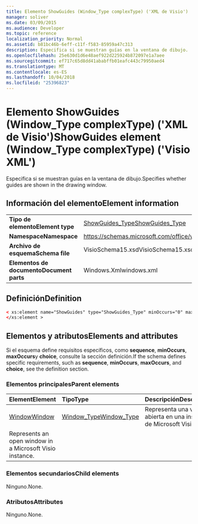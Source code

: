 ```yaml
---
title: Elemento ShowGuides (Window_Type complexType) ('XML de Visio')
manager: soliver
ms.date: 03/09/2015
ms.audience: Developer
ms.topic: reference
localization_priority: Normal
ms.assetid: b81bc46b-6eff-c11f-f583-85959a47c313
description: Especifica si se muestran guías en la ventana de dibujo.
ms.openlocfilehash: 25e630d1d6e48aef922d225924b872097e1a7aee
ms.sourcegitcommit: ef717c65d8dd41ababffb01eafc443c79950aed4
ms.translationtype: MT
ms.contentlocale: es-ES
ms.lasthandoff: 10/04/2018
ms.locfileid: "25396823"
---
```

# <a name="showguides-element-windowtype-complextype-visio-xml"></a><span data-ttu-id="dfd55-103">Elemento ShowGuides (Window_Type complexType) ('XML de Visio')</span><span class="sxs-lookup"><span data-stu-id="dfd55-103">ShowGuides element (Window_Type complexType) ('Visio XML')</span></span>

<span data-ttu-id="dfd55-104">Especifica si se muestran guías en la ventana de dibujo.</span><span class="sxs-lookup"><span data-stu-id="dfd55-104">Specifies whether guides are shown in the drawing window.</span></span>
  
## <a name="element-information"></a><span data-ttu-id="dfd55-105">Información del elemento</span><span class="sxs-lookup"><span data-stu-id="dfd55-105">Element information</span></span>

|||
|:-----|:-----|
|<span data-ttu-id="dfd55-106">**Tipo de elemento**</span><span class="sxs-lookup"><span data-stu-id="dfd55-106">**Element type**</span></span> <br/> |[<span data-ttu-id="dfd55-107">ShowGuides_Type</span><span class="sxs-lookup"><span data-stu-id="dfd55-107">ShowGuides_Type</span></span>](showguides_type-complextypevisio-xml.md) <br/> |
|<span data-ttu-id="dfd55-108">**Namespace**</span><span class="sxs-lookup"><span data-stu-id="dfd55-108">**Namespace**</span></span> <br/> |https://schemas.microsoft.com/office/visio/2012/main  <br/> |
|<span data-ttu-id="dfd55-109">**Archivo de esquema**</span><span class="sxs-lookup"><span data-stu-id="dfd55-109">**Schema file**</span></span> <br/> |<span data-ttu-id="dfd55-110">VisioSchema15.xsd</span><span class="sxs-lookup"><span data-stu-id="dfd55-110">VisioSchema15.xsd</span></span>  <br/> |
|<span data-ttu-id="dfd55-111">**Elementos de documento**</span><span class="sxs-lookup"><span data-stu-id="dfd55-111">**Document parts**</span></span> <br/> |<span data-ttu-id="dfd55-112">Windows.Xml</span><span class="sxs-lookup"><span data-stu-id="dfd55-112">windows.xml</span></span>  <br/> |
   
## <a name="definition"></a><span data-ttu-id="dfd55-113">Definición</span><span class="sxs-lookup"><span data-stu-id="dfd55-113">Definition</span></span>

```XML
< xs:element name="ShowGuides" type="ShowGuides_Type" minOccurs="0" maxOccurs="1" >
</xs:element >
```

## <a name="elements-and-attributes"></a><span data-ttu-id="dfd55-114">Elementos y atributos</span><span class="sxs-lookup"><span data-stu-id="dfd55-114">Elements and attributes</span></span>

<span data-ttu-id="dfd55-115">Si el esquema define requisitos específicos, como **sequence**, **minOccurs**, **maxOccurs**y **choice**, consulte la sección definición.</span><span class="sxs-lookup"><span data-stu-id="dfd55-115">If the schema defines specific requirements, such as **sequence**, **minOccurs**, **maxOccurs**, and **choice**, see the definition section.</span></span> 
  
### <a name="parent-elements"></a><span data-ttu-id="dfd55-116">Elementos principales</span><span class="sxs-lookup"><span data-stu-id="dfd55-116">Parent elements</span></span>

|<span data-ttu-id="dfd55-117">**Element**</span><span class="sxs-lookup"><span data-stu-id="dfd55-117">**Element**</span></span>|<span data-ttu-id="dfd55-118">**Tipo**</span><span class="sxs-lookup"><span data-stu-id="dfd55-118">**Type**</span></span>|<span data-ttu-id="dfd55-119">**Descripción**</span><span class="sxs-lookup"><span data-stu-id="dfd55-119">**Description**</span></span>|
|:-----|:-----|:-----|
|[<span data-ttu-id="dfd55-120">Window</span><span class="sxs-lookup"><span data-stu-id="dfd55-120">Window</span></span>](window-element-windows_type-complextypevisio-xml.md) <br/> |[<span data-ttu-id="dfd55-121">Window_Type</span><span class="sxs-lookup"><span data-stu-id="dfd55-121">Window_Type</span></span>](window_type-complextypevisio-xml.md) <br/> |<span data-ttu-id="dfd55-122">Representa una ventana abierta en una instancia de Microsoft Visio.
</span><span class="sxs-lookup"><span data-stu-id="dfd55-122">Represents an open window in a Microsoft Visio instance.</span></span>  <br/> |
   
### <a name="child-elements"></a><span data-ttu-id="dfd55-123">Elementos secundarios</span><span class="sxs-lookup"><span data-stu-id="dfd55-123">Child elements</span></span>

<span data-ttu-id="dfd55-124">Ninguno.</span><span class="sxs-lookup"><span data-stu-id="dfd55-124">None.</span></span>
  
### <a name="attributes"></a><span data-ttu-id="dfd55-125">Atributos</span><span class="sxs-lookup"><span data-stu-id="dfd55-125">Attributes</span></span>

<span data-ttu-id="dfd55-126">Ninguno.</span><span class="sxs-lookup"><span data-stu-id="dfd55-126">None.</span></span>
  

